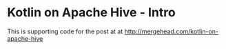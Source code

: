 # Kotlin on Apache Hive - Intro
This is supporting code for the post at at http://mergehead.com/kotlin-on-apache-hive
